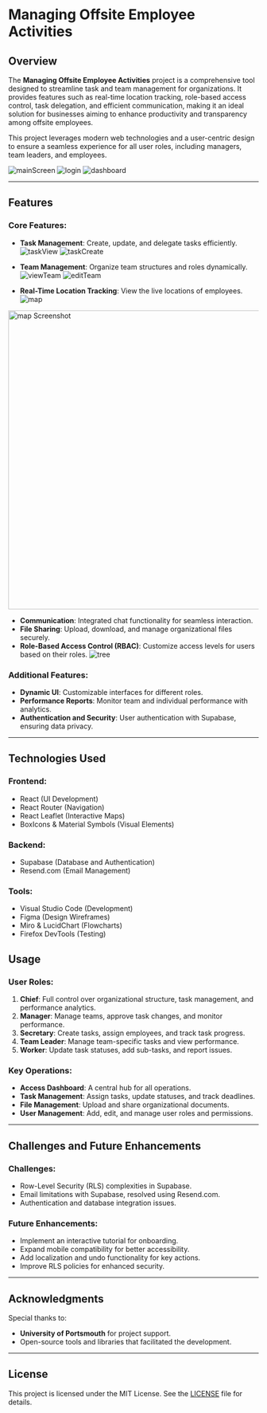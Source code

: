 # Managing Offsite Employee Activities

## Overview
The **Managing Offsite Employee Activities** project is a comprehensive tool designed to streamline task and team management for organizations. It provides features such as real-time location tracking, role-based access control, task delegation, and efficient communication, making it an ideal solution for businesses aiming to enhance productivity and transparency among offsite employees.

This project leverages modern web technologies and a user-centric design to ensure a seamless experience for all user roles, including managers, team leaders, and employees.

![mainScreen](assets/image1.png)
![login](assets/image2.png)
![dashboard](assets/image3.png)

---

## Features
### Core Features:
- **Task Management**: Create, update, and delegate tasks efficiently.
![taskView](assets/image4.png)
![taskCreate](assets/image5.png)

- **Team Management**: Organize team structures and roles dynamically.
![viewTeam](assets/image10.png) ![editTeam](assets/image11.png)

- **Real-Time Location Tracking**: View the live locations of employees.
![map](assets/image6.png)
<img src="assets/image6.png" alt="map Screenshot" width="600" />


- **Communication**: Integrated chat functionality for seamless interaction.
- **File Sharing**: Upload, download, and manage organizational files securely.
- **Role-Based Access Control (RBAC)**: Customize access levels for users based on their roles.
![tree](assets/image7.png)

### Additional Features:
- **Dynamic UI**: Customizable interfaces for different roles.
- **Performance Reports**: Monitor team and individual performance with analytics.
- **Authentication and Security**: User authentication with Supabase, ensuring data privacy.

---

## Technologies Used
### Frontend:
- React (UI Development)
- React Router (Navigation)
- React Leaflet (Interactive Maps)
- BoxIcons & Material Symbols (Visual Elements)

### Backend:
- Supabase (Database and Authentication)
- Resend.com (Email Management)

### Tools:
- Visual Studio Code (Development)
- Figma (Design Wireframes)
- Miro & LucidChart (Flowcharts)
- Firefox DevTools (Testing)

## Usage

### User Roles:
1. **Chief**: Full control over organizational structure, task management, and performance analytics.
2. **Manager**: Manage teams, approve task changes, and monitor performance.
3. **Secretary**: Create tasks, assign employees, and track task progress.
4. **Team Leader**: Manage team-specific tasks and view performance.
5. **Worker**: Update task statuses, add sub-tasks, and report issues.

### Key Operations:
- **Access Dashboard**: A central hub for all operations.
- **Task Management**: Assign tasks, update statuses, and track deadlines.
- **File Management**: Upload and share organizational documents.
- **User Management**: Add, edit, and manage user roles and permissions.

---

## Challenges and Future Enhancements
### Challenges:
- Row-Level Security (RLS) complexities in Supabase.
- Email limitations with Supabase, resolved using Resend.com.
- Authentication and database integration issues.

### Future Enhancements:
- Implement an interactive tutorial for onboarding.
- Expand mobile compatibility for better accessibility.
- Add localization and undo functionality for key actions.
- Improve RLS policies for enhanced security.

---

## Acknowledgments
Special thanks to:
- **University of Portsmouth** for project support.
- Open-source tools and libraries that facilitated the development.

---

## License
This project is licensed under the MIT License. See the [LICENSE](LICENSE) file for details.
